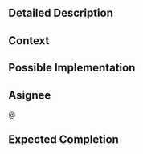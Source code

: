 ## Detailed Description
<!--- Provide a detailed description of the change or addition you are proposing -->

## Context
<!--- Why is this change important to you? How would you use it? -->
<!--- How can it benefit other users? -->
<!--- For bugs, include as many relevant details about the environment you experienced the bug in. E.g. version used, environment name and version, operating system and version -->

## Possible Implementation
<!--- Not obligatory, but suggest an idea for implementing addition or change -->

## Asignee
<!--- GitHub username or full name -->
@

## Expected Completion
<!--- Date of expected completion date of the implementation -->

